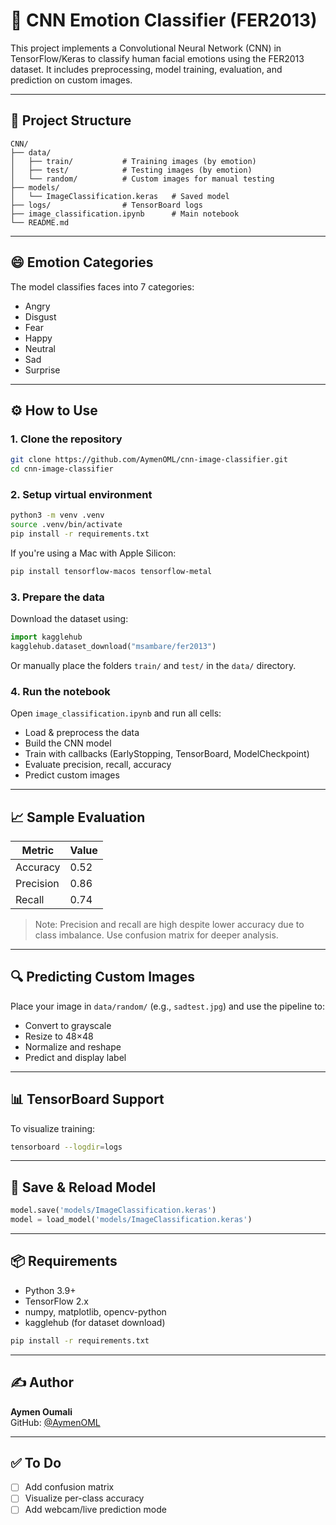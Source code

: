 # 🧠 CNN Emotion Classifier (FER2013)

This project implements a Convolutional Neural Network (CNN) in TensorFlow/Keras to classify human facial emotions using the FER2013 dataset. It includes preprocessing, model training, evaluation, and prediction on custom images.

---

## 📁 Project Structure

```
CNN/
├── data/
│   ├── train/           # Training images (by emotion)
│   ├── test/            # Testing images (by emotion)
│   └── random/          # Custom images for manual testing
├── models/
│   └── ImageClassification.keras   # Saved model
├── logs/                # TensorBoard logs
├── image_classification.ipynb      # Main notebook
└── README.md
```

---

## 😄 Emotion Categories

The model classifies faces into 7 categories:
- Angry
- Disgust
- Fear
- Happy
- Neutral
- Sad
- Surprise

---

## ⚙️ How to Use

### 1. Clone the repository

```bash
git clone https://github.com/AymenOML/cnn-image-classifier.git
cd cnn-image-classifier
```

### 2. Setup virtual environment

```bash
python3 -m venv .venv
source .venv/bin/activate
pip install -r requirements.txt
```

If you're using a Mac with Apple Silicon:
```bash
pip install tensorflow-macos tensorflow-metal
```

### 3. Prepare the data

Download the dataset using:
```python
import kagglehub
kagglehub.dataset_download("msambare/fer2013")
```

Or manually place the folders `train/` and `test/` in the `data/` directory.

### 4. Run the notebook

Open `image_classification.ipynb` and run all cells:
- Load & preprocess the data
- Build the CNN model
- Train with callbacks (EarlyStopping, TensorBoard, ModelCheckpoint)
- Evaluate precision, recall, accuracy
- Predict custom images

---

## 📈 Sample Evaluation

| Metric     | Value  |
|------------|--------|
| Accuracy   | 0.52   |
| Precision  | 0.86   |
| Recall     | 0.74   |

> Note: Precision and recall are high despite lower accuracy due to class imbalance. Use confusion matrix for deeper analysis.

---

## 🔍 Predicting Custom Images

Place your image in `data/random/` (e.g., `sadtest.jpg`) and use the pipeline to:
- Convert to grayscale
- Resize to 48×48
- Normalize and reshape
- Predict and display label

---

## 📊 TensorBoard Support

To visualize training:

```bash
tensorboard --logdir=logs
```

---

## 💾 Save & Reload Model

```python
model.save('models/ImageClassification.keras')
model = load_model('models/ImageClassification.keras')
```

---

## 📦 Requirements

- Python 3.9+
- TensorFlow 2.x
- numpy, matplotlib, opencv-python
- kagglehub (for dataset download)

```bash
pip install -r requirements.txt
```

---

## ✍️ Author

**Aymen Oumali**  
GitHub: [@AymenOML](https://github.com/AymenOML)

---

## ✅ To Do

- [ ] Add confusion matrix
- [ ] Visualize per-class accuracy
- [ ] Add webcam/live prediction mode
